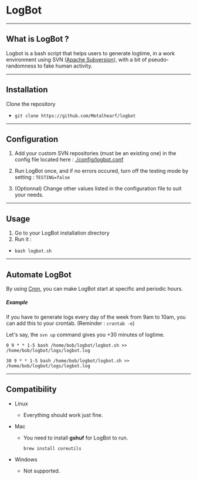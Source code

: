 # LogBot

----
## What is LogBot ?

Logbot is a bash script that helps users to generate logtime, in a work environment using SVN ([Apache Subversion](https://subversion.apache.org/)), with a bit of pseudo-randomness to fake human activity.

----
## Installation
Clone the repository
* `git clone https://github.com/Metalhearf/logbot`

----
## Configuration
1. Add your custom SVN repositories (must be an existing one) in the config file located here :
[./config/logbot.conf](https://github.com/Metalhearf/logbot/blob/master/config/logbot.conf)

2. Run LogBot once, and if no errors occured, turn off the testing mode by setting :
`TESTING=false`

3. (Optionnal) Change other values listed in the configuration file to suit your needs.

----
## Usage
1. Go to your LogBot installation directory
2. Run it :
 * `bash logbot.sh`


----
## Automate LogBot

By using [Cron](https://doc.ubuntu-fr.org/cron), you can make LogBot start at specific and periodic hours.

##### Example
If you have to generate logs every day of the week from 9am to 10am, you can add this to your crontab. (Reminder : `crontab -e`)

Let's say, the `svn up` command gives you +30 minutes of logtime.

`0 9 * * 1-5 bash /home/bob/logbot/logbot.sh >> /home/bob/logbot/logs/logbot.log`

`30 9 * * 1-5 bash /home/bob/logbot/logbot.sh >> /home/bob/logbot/logs/logbot.log`

----
## Compatibility
* Linux
    * Everything should work just fine.

* Mac
    * You need to install **gshuf** for LogBot to run.

        `brew install coreutils`

* Windows
    * Not supported.
